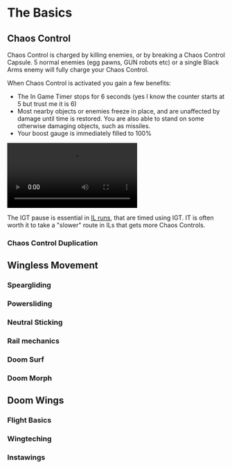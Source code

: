 # The Basics

## Chaos Control

Chaos Control is charged by killing enemies, or by breaking a Chaos Control Capsule. 5 normal enemies (egg pawns, GUN robots etc) or a single Black Arms enemy will fully charge your Chaos Control.

When Chaos Control is activated you gain a few benefits:

- The In Game Timer stops for 6 seconds (yes I know the counter starts at 5 but trust me it is 6)
- Most nearby objects or enemies freeze in place, and are unaffected by damage until time is restored. You are also able to stand on some otherwise damaging objects, such as missiles.
- Your boost gauge is immediately filled to 100%

![Chaos Control Showcase](assets/CCShowcase.mp4)

The IGT pause is essential in [IL runs](<Getting Started.md#individual-level-il>), that are timed using IGT. IT is often worth it to take a "slower" route in ILs that gets more Chaos Controls.

### Chaos Control Duplication

## Wingless Movement

### Speargliding

### Powersliding

### Neutral Sticking

### Rail mechanics

### Doom Surf

### Doom Morph

## Doom Wings

### Flight Basics

### Wingteching

### Instawings